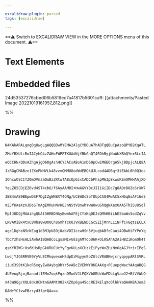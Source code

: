 ```yaml
---

excalidraw-plugin: parsed
tags: [excalidraw]

---
```

==⚠  Switch to EXCALIDRAW VIEW in the MORE OPTIONS menu of this document. ⚠==


# Text Elements

# Embedded files
24d53537276cbed06b5816ec7a41817b5601caff: [[attachments/Pasted Image 20221019161957_812.png]]

%%
# Drawing
```compressed-json
N4KAkARALgngDgUwgLgAQQQDwMYEMA2AlgCYBOuA7hADTgQBuCpAzoQPYB2KqATL

ZMzYBXUtiRoIACyhQ4zZAHoFWPETKUAdNjYBbGnQT4EOhByjNuAbXBhQYexBLcIA

eQCCHN/QDsAZhgAjgD6OgAshHCYJACsABoA1nD69pCwiM6EOrgA5kj8DpjcALQ8A

JzRGgCMABze1ZXePNHVLb48vvmQMMU8odWdEBQkUJLcod4ADBq+3tEAbL6h0Q3ec

3OhcwOSCITZ0mOVmzaQuBzZRtwTA8xQpGzxCADCbPhspM63p8xwuKSmUMkHAAjXD

YeLZO5CDjEZ6vd4ST4cb6/f6AyAAM0I+HwAGVYBcJII1GiIDc7g8AOrDUZoSrXW7

3BB4mAE9BEpwDSF7DgIZgWNBXY4QNg/bCEWDcSoTQUpCAQ4RwACSxH5qEsAF16eS

mZJfnAeXznJDoSTmAgEMRuHNvKEJnNStVQnwhYwWOwuGhQgNXaxOAA5ThiSU8Sql

MplJ0DQjMAAihgQUAt3HRBDNAyBwmhAFEjCYzKqOEJsQMhHBiLhE5baWs5odZqVv

LNvAMiBx4txC8Wha8wUm0Cn8GmhTcK0JVRBENDCGcSZijMrnL1iNFfCvGqtsECLX

agc1DghsN5cKEag1d3MJpU8Oj0abVOI1ccwHSn5VjuqbABfcCaui4OBwHiFYPnYq

TbCYzhEHsAL5AwhAIBQABCoLgsaMIvG8zgAMTopU6K+Oi0SAhA2AiH8ZiKomOh4t

qsKYRIWG+Os6KHsRpGkORUCUcYyFgvKULoXCHzkEiPycWxZH/NxOgAGJYri+IPqS

LwcjYJGSRRVE0YyVLECMkqwexnHSdpDzMqyynEoZGlcVRABKwjcryqoypARlSVRL

iiuK3S0tK1kcR5xgyZwUAybgOhYr5vABcZVEhWYOKEAAXg+PCuepgWacYAAqWBQG

4UEeugRjojBanudl1EMmZuqkPqznOMwdVJLFQXVb8BUcWwFDbLgVaoJ2+BtVVWbQ

m43W9Qg/XOL8dxUCNtnGAAMtO02kKZOp6ga45ocREIkElqXcOlhkYaQAAKBAJom3

DAN+YCfvwEBzryd3fp+QA===
```
%%